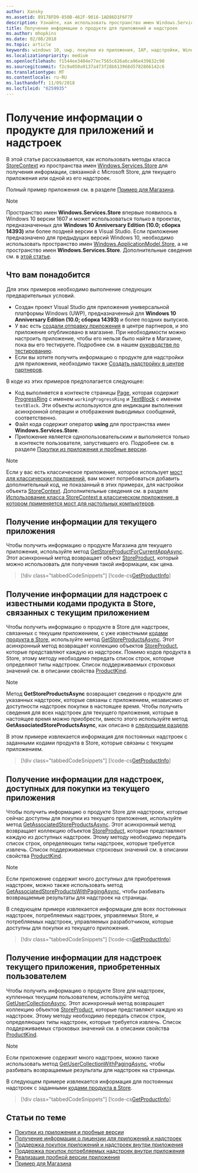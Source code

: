 ```yaml
---
author: Xansky
ms.assetid: 89178FD9-850B-462F-9016-1AD86D1F6F7F
description: Узнайте, как использовать пространство имен Windows.Services.Store, чтобы получить связанные с Магазином сведения о продукте для текущего приложения или одной из его надстроек.
title: Получение информации о продукте для приложений и надстроек
ms.author: mhopkins
ms.date: 02/08/2018
ms.topic: article
keywords: windows 10, uwp, покупки из приложения, IAP, надстройки, Windows.Services.Store
ms.localizationpriority: medium
ms.openlocfilehash: f1544ee3404e77ec7565c626a6ca96e439832c90
ms.sourcegitcommit: f2c9a050a9137a473f28b613968d5782866142c6
ms.translationtype: MT
ms.contentlocale: ru-RU
ms.lasthandoff: 11/09/2018
ms.locfileid: "6259935"
---
```

# <a name="get-product-info-for-apps-and-add-ons"></a>Получение информации о продукте для приложений и надстроек

В этой статье рассказывается, как использовать методы класса [StoreContext](https://msdn.microsoft.com/library/windows/apps/windows.services.store.storecontext.aspx) из пространства имен [Windows.Services.Store](https://msdn.microsoft.com/library/windows/apps/windows.services.store.aspx) для получения информации, связанной с Microsoft Store, для текущего приложения или одной из его надстроек.

Полный пример приложения см. в разделе [Пример для Магазина](https://github.com/Microsoft/Windows-universal-samples/tree/master/Samples/Store).

> [!NOTE]
> Пространство имен **Windows.Services.Store** впервые появилось в Windows 10 версии 1607 и может использоваться только в проектах, предназначенных для **Windows 10 Anniversary Edition (10.0; сборка 14393)** или более поздней версии в Visual Studio. Если приложение предназначено для предыдущих версий Windows 10, необходимо использовать пространство имен [Windows.ApplicationModel.Store](https://msdn.microsoft.com/library/windows/apps/windows.applicationmodel.store.aspx), а не пространство имен **Windows.Services.Store**. Дополнительные сведения см. в [этой статье](in-app-purchases-and-trials-using-the-windows-applicationmodel-store-namespace.md).

## <a name="prerequisites"></a>Что вам понадобится

Для этих примеров необходимо выполнение следующих предварительных условий.
* Создан проект Visual Studio для приложения универсальной платформы Windows (UWP), предназначенный для **Windows 10 Anniversary Edition (10.0; сборка 14393)** и более поздних выпусков.
* У вас есть [создали отправку приложения](https://msdn.microsoft.com/windows/uwp/publish/app-submissions) в центре партнеров, и это приложение опубликовано в магазине. При необходимости можно настроить приложение, чтобы его нельзя было найти в Магазине, пока вы его тестируете. Подробнее см. в нашем [руководстве по тестированию](in-app-purchases-and-trials.md#testing).
* Если вы хотите получить информацию о продукте для надстройки для приложения, необходимо также [Создать надстройку в центре партнеров](../publish/add-on-submissions.md).

В коде из этих примеров предполагается следующее:
* Код выполняется в контексте страницы [Page](https://msdn.microsoft.com/library/windows/apps/windows.ui.xaml.controls.page.aspx), которая содержит [ProgressRing](https://msdn.microsoft.com/library/windows/apps/windows.ui.xaml.controls.progressring.aspx) с именем ```workingProgressRing``` и [TextBlock](https://msdn.microsoft.com/library/windows/apps/windows.ui.xaml.controls.textblock.aspx) с именем ```textBlock```. Эти объекты используются для индикации выполнения асинхронной операции и отображения выводимых сообщений, соответственно.
* Файл кода содержит оператор **using** для пространства имен **Windows.Services.Store**.
* Приложение является однопользовательским и выполняется только в контексте пользователя, запустившего его. Подробнее см. в разделе [Покупки из приложения и пробные версии](in-app-purchases-and-trials.md#api_intro).

> [!NOTE]
> Если у вас есть классическое приложение, которое использует [мост для классических приложений](https://developer.microsoft.com/windows/bridges/desktop), вам может потребоваться добавить дополнительный код, не показанный в этих примерах, для настройки объекта [StoreContext](https://msdn.microsoft.com/library/windows/apps/windows.services.store.storecontext.aspx). Дополнительные сведения см. в разделе [Использование класса StoreContext в классическом приложение, в котором применяется мост для настольных компьютеров](in-app-purchases-and-trials.md#desktop).

## <a name="get-info-for-the-current-app"></a>Получение информации для текущего приложения

Чтобы получить информацию о продукте Магазина для текущего приложения, используйте метод [GetStoreProductForCurrentAppAsync](https://docs.microsoft.com/uwp/api/windows.services.store.storecontext.getstoreproductforcurrentappasync). Этот асинхронный метод возвращает объект [StoreProduct](https://msdn.microsoft.com/library/windows/apps/windows.services.store.storeproduct.aspx), который можно использовать для получения такой информации, как цена.

> [!div class="tabbedCodeSnippets"]
[!code-cs[GetProductInfo](./code/InAppPurchasesAndLicenses_RS1/cs/GetAppInfoPage.xaml.cs#GetAppInfo)]

## <a name="get-info-for-add-ons-with-known-store-ids-that-are-associated-with-the-current-app"></a>Получение информации для надстроек с известными кодами продукта в Store, связанных с текущим приложением

Чтобы получить информацию о продукте в Store для надстроек, связанных с текущим приложением, с уже известными [кодами продукта в Store](in-app-purchases-and-trials.md#store_ids), используйте метод [GetStoreProductsAsync](https://docs.microsoft.com/uwp/api/windows.services.store.storecontext.getstoreproductsasync). Этот асинхронный метод возвращает коллекцию объектов [StoreProduct](https://msdn.microsoft.com/library/windows/apps/windows.services.store.storeproduct.aspx), которые представляют каждую из надстроек. Помимо кодов продукта в Store, этому методу необходимо передать список строк, которые определяют типы надстроек. Список поддерживаемых строковых значений см. в описании свойства [ProductKind](https://docs.microsoft.com/uwp/api/windows.services.store.storeproduct.productkind).

> [!NOTE]
> Метод **GetStoreProductsAsync** возвращает сведения о продукте для указанных надстроек, которые связаны с приложением, независимо от доступности надстроек покупки в настоящее время. Чтобы получить сведения для всех надстроек для текущего приложения, которые в настоящее время можно приобрести, вместо этого используйте метод **GetAssociatedStoreProductsAsync**, как описано в [следующем разделе](#get-info-for-add-ons-that-are-available-for-purchase-from-the-current-app).

В этом примере извлекается информация для постоянных надстроек с заданными кодами продукта в Store, которые связаны с текущим приложением.

> [!div class="tabbedCodeSnippets"]
[!code-cs[GetProductInfo](./code/InAppPurchasesAndLicenses_RS1/cs/GetProductInfoPage.xaml.cs#GetProductInfo)]

## <a name="get-info-for-add-ons-that-are-available-for-purchase-from-the-current-app"></a>Получение информации для надстроек, доступных для покупки из текущего приложения

Чтобы получить информацию о продукте Store для надстроек, которые сейчас доступны для покупки из текущего приложения, используйте метод [GetAssociatedStoreProductsAsync](https://docs.microsoft.com/uwp/api/windows.services.store.storecontext.getassociatedstoreproductsasync). Этот асинхронный метод возвращает коллекцию объектов [StoreProduct](https://msdn.microsoft.com/library/windows/apps/windows.services.store.storeproduct.aspx), которые представляют каждую из доступных надстроек. Этому методу необходимо передать список строк, определяющих типы надстроек, которые требуется извлечь. Список поддерживаемых строковых значений см. в описании свойства [ProductKind](https://docs.microsoft.com/uwp/api/windows.services.store.storeproduct.productkind).

> [!NOTE]
> Если приложение содержит много доступных для приобретения надстроек, можно также использовать метод [GetAssociatedStoreProductsWithPagingAsync](https://docs.microsoft.com/uwp/api/Windows.Services.Store.StoreContext.GetAssociatedStoreProductsWithPagingAsync), чтобы разбивать возвращаемые результаты для надстроек на страницы.

В следующем примере извлекается информации для всех постоянных надстроек, потребляемых надстроек, управляемых Store, и потребляемых надстроек, управляемых разработчиком, которые доступны для покупки из текущего приложения.

> [!div class="tabbedCodeSnippets"]
[!code-cs[GetProductInfo](./code/InAppPurchasesAndLicenses_RS1/cs/GetAddOnInfoPage.xaml.cs#GetAddOnInfo)]


## <a name="get-info-for-add-ons-for-the-current-app-that-the-user-has-purchased"></a>Получение информации для надстроек текущего приложения, приобретенных пользователем

Чтобы получить информацию о продукте Store для надстроек, купленных текущим пользователем, используйте метод [GetUserCollectionAsync](https://docs.microsoft.com/uwp/api/windows.services.store.storecontext.getusercollectionasync). Этот асинхронный метод возвращает коллекцию объектов [StoreProduct](https://msdn.microsoft.com/library/windows/apps/windows.services.store.storeproduct.aspx), которые представляют каждую из надстроек. Этому методу необходимо передать список строк, определяющих типы надстроек, которые требуется извлечь. Список поддерживаемых строковых значений см. в описании свойства [ProductKind](https://msdn.microsoft.com/library/windows/apps/windows.services.store.storeproduct.productkind.aspx).

> [!NOTE]
> Если приложение содержит много надстроек, можно также использовать метод [GetUserCollectionWithPagingAsync](https://docs.microsoft.com/uwp/api/windows.services.store.storecontext.getusercollectionwithpagingasync), чтобы разбивать возвращаемые результаты для надстроек на страницы.

В следующем примере извлекается информация для постоянных надстроек с заданными [кодами продукта в Store](in-app-purchases-and-trials.md#store_ids).

> [!div class="tabbedCodeSnippets"]
[!code-cs[GetProductInfo](./code/InAppPurchasesAndLicenses_RS1/cs/GetUserCollectionPage.xaml.cs#GetUserCollection)]

## <a name="related-topics"></a>Статьи по теме

* [Покупки из приложения и пробные версии](in-app-purchases-and-trials.md)
* [Получение информации о лицензии для приложений и надстроек](get-license-info-for-apps-and-add-ons.md)
* [Поддержка покупок приложений и надстроек внутри приложения](enable-in-app-purchases-of-apps-and-add-ons.md)
* [Поддержка покупок потребляемых надстроек внутри приложения](enable-consumable-add-on-purchases.md)
* [Реализация пробной версии приложения](implement-a-trial-version-of-your-app.md)
* [Пример для Магазина](https://github.com/Microsoft/Windows-universal-samples/tree/master/Samples/Store)

